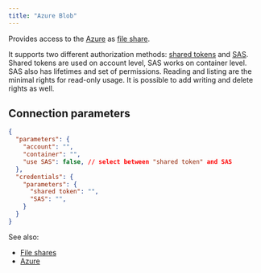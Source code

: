 ```yaml
---
title: "Azure Blob"
---
```


Provides access to the
[Azure](https://azure.microsoft.com/en-us) as
[file share](../../files/files.mdx).

It supports two different authorization methods: [shared tokens](https://learn.microsoft.com/en-us/azure/storage/common/storage-account-keys-manage?tabs=azure-portal#view-account-access-keys) and [SAS](https://learn.microsoft.com/en-us/azure/ai-services/translator/document-translation/how-to-guides/create-sas-tokens?tabs=Containers#create-sas-tokens-in-the-azure-portal). Shared tokens are used on account level, SAS works on container level. SAS also has lifetimes and set of permissions. Reading and listing are the minimal rights for read-only usage. It is possible to add writing and delete rights as well.

## Connection parameters

````json
{
  "parameters": {
    "account": "",
    "container": "",
    "use SAS": false, // select between "shared token" and SAS
  },
  "credentials": {
    "parameters": {
      "shared token": "",
      "SAS": "",
    }
  }
}
````

See also:

* [File shares](../files.mdx)
* [Azure](https://azure.microsoft.com/en-us)
